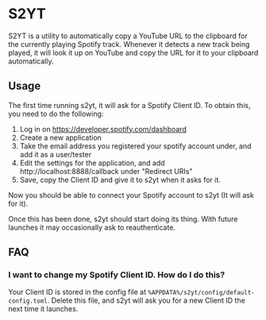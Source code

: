 # S2YT

S2YT is a utility to automatically copy a YouTube URL to the clipboard for the currently playing Spotify track. Whenever it detects a new track being played, it will look it up on YouTube and copy the URL for it to your clipboard automatically.

## Usage

The first time running s2yt, it will ask for a Spotify Client ID. To obtain this, you need to do the following:

1. Log in on https://developer.spotify.com/dashboard
2. Create a new application
3. Take the email address you registered your spotify account under, and add it as a user/tester
4. Edit the settings for the application, and add http://localhost:8888/callback under "Redirect URIs"
5. Save, copy the Client ID and give it to s2yt when it asks for it. 

Now you should be able to connect your Spotify account to s2yt (It will ask for it).

Once this has been done, s2yt should start doing its thing. With future launches it may occasionally ask to reauthenticate.

## FAQ

### I want to change my Spotify Client ID. How do I do this?
Your Client ID is stored in the config file at `%APPDATA%/s2yt/config/default-config.toml`. Delete this file, and s2yt will ask you for a new Client ID the next time it launches.
